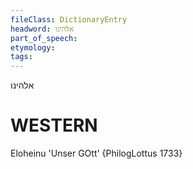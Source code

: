 ```yaml
---
fileClass: DictionaryEntry
headword: אלהינו
part_of_speech: 
etymology: 
tags: 
---
```

אלהינו

WESTERN
========

Eloheinu 'Unser GOtt' {PhilogLottus 1733}